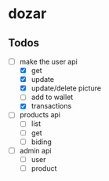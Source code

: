 # dozar

## Todos

-   [ ] make the user api
    -   [x] get
    -   [x] update
    -   [x] update/delete picture
    -   [ ] add to wallet
    -   [x] transactions
-   [ ] products api
    -   [ ] list
    -   [ ] get
    -   [ ] biding
-   [ ] admin api
    -   [ ] user
    -   [ ] product
